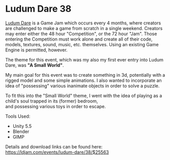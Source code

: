 # Ludum Dare 38

[Ludum Dare](https://ldjam.com/) is a Game Jam which occurs every 4 months, where creators are challenged to make a game from scratch in a single weekend.
Creators may enter either the 48 hour "Competition", or the 72 hour "Jam".  Those entering the Competition must work alone and create all
of their code, models, textures, sound, music, etc. themselves.  Using an existing Game Engine is permitted, however.

The theme for this event, which was my also my first ever entry into Ludum Dare, was <b>"A Small World"</b>.

My main goal for this event was to create something in 3d, potentially with a rigged model and some simple animations.
I also wanted to incorporate an idea of "possessing" various inanimate objects in order to solve a puzzle.

To fit this into the "Small World" theme, I went with the idea of playing as a child's soul trapped in its (former) bedroom,  
and possessing various toys in order to escape.

Tools Used:
* Unity 5.5
* Blender
* GIMP

Details and download links can be found here: https://ldjam.com/events/ludum-dare/38/$25563

